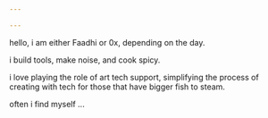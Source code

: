 ```yaml
---

---
```


hello, i am either Faadhi or 0x, depending on the day.

i build tools, make noise, and cook spicy.

i love playing the role of art tech support, simplifying the process of creating with tech for those that have bigger fish to steam.

often i find myself ...
